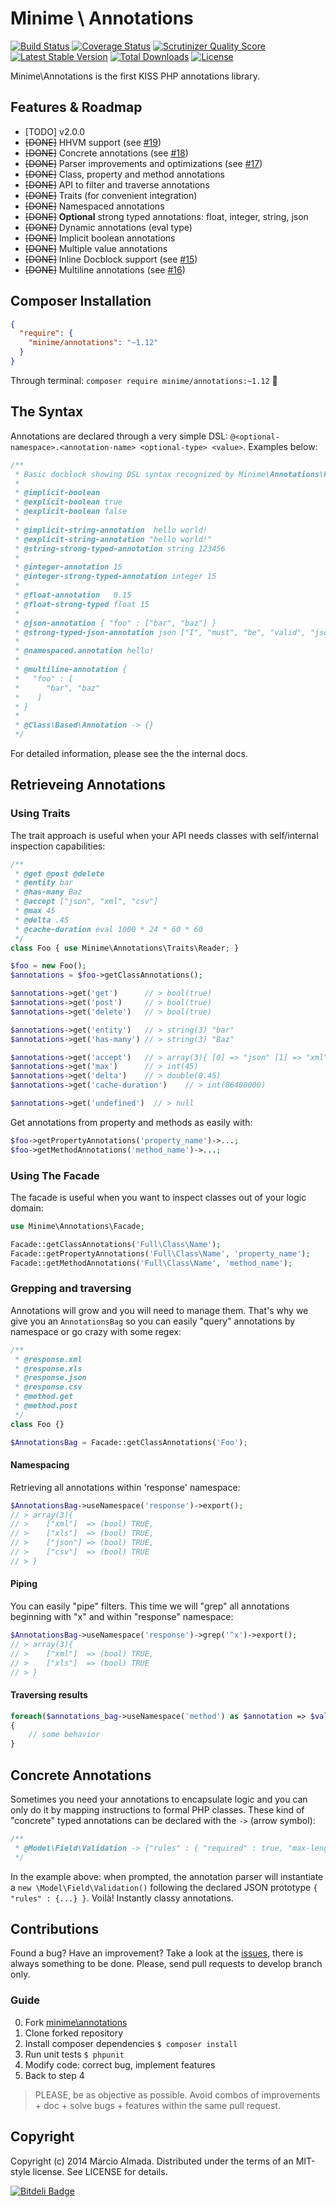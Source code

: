Minime \ Annotations
==================

[![Build Status](https://travis-ci.org/marcioAlmada/annotations.png?branch=master)](https://travis-ci.org/marcioAlmada/annotations)
[![Coverage Status](https://coveralls.io/repos/marcioAlmada/annotations/badge.png?branch=master)](https://coveralls.io/r/marcioAlmada/annotations?branch=master)
[![Scrutinizer Quality Score](https://scrutinizer-ci.com/g/marcioAlmada/annotations/badges/quality-score.png?s=dba04c50549638ca00a6f22ff35903066f351909)](https://scrutinizer-ci.com/g/marcioAlmada/annotations/)
[![Latest Stable Version](https://poser.pugx.org/minime/annotations/v/stable.png)](https://packagist.org/packages/minime/annotations)
[![Total Downloads](https://poser.pugx.org/minime/annotations/downloads.png)](https://packagist.org/packages/minime/annotations)
[![License](https://poser.pugx.org/minime/annotations/license.png)](https://packagist.org/packages/minime/annotations)

Minime\Annotations is the first KISS PHP annotations library.

## Features & Roadmap
- [TODO] v2.0.0
- ~~[DONE]~~ HHVM support (see [#19](https://github.com/marcioAlmada/annotations/issues/19))
- ~~[DONE]~~ Concrete annotations (see [#18](https://github.com/marcioAlmada/annotations/issues/18))
- ~~[DONE]~~ Parser improvements and optimizations (see [#17](https://github.com/marcioAlmada/annotations/issues/17))
- ~~[DONE]~~ Class, property and method annotations
- ~~[DONE]~~ API to filter and traverse annotations
- ~~[DONE]~~ Traits (for convenient integration)
- ~~[DONE]~~ Namespaced annotations
- ~~[DONE]~~ <b>Optional</b> strong typed annotations: float, integer, string, json
- ~~[DONE]~~ Dynamic annotations (eval type)
- ~~[DONE]~~ Implicit boolean annotations
- ~~[DONE]~~ Multiple value annotations
- ~~[DONE]~~ Inline Docblock support (see [#15](https://github.com/marcioAlmada/annotations/issues/15))
- ~~[DONE]~~ Multiline annotations (see [#16](https://github.com/marcioAlmada/annotations/issues/16))

## Composer Installation

```json
{
  "require": {
    "minime/annotations": "~1.12"
  }
}
```

Through terminal: `composer require minime/annotations:~1.12` :8ball:


## The Syntax

Annotations are declared through a very simple DSL: `@<optional-namespace>.<annotation-name> <optional-type> <value>`. Examples below:

```php
/**
 * Basic docblock showing DSL syntax recognized by Minime\Annotations\Parser
 *
 * @implicit-boolean
 * @explicit-boolean true
 * @explicit-boolean false
 *
 * @implicit-string-annotation  hello world!
 * @explicit-string-annotation "hello world!"
 * @string-strong-typed-annotation string 123456
 *
 * @integer-annotation 15
 * @integer-strong-typed-annotation integer 15
 *
 * @float-annotation   0.15
 * @float-strong-typed float 15
 *
 * @json-annotation { "foo" : ["bar", "baz"] }
 * @strong-typed-json-annotation json ["I", "must", "be", "valid", "json"]
 * 
 * @namespaced.annotation hello!
 *
 * @multiline-annotation {
 *   "foo" : [
 *      "bar", "baz"
 *    ]
 * }
 *
 * @Class\Based\Annotation -> {}
 */
```
 For detailed information, please see the the internal docs.

## Retrieveing Annotations

### Using Traits

The trait approach is useful when your API needs classes with self/internal inspection capabilities:

```php
/**
 * @get @post @delete
 * @entity bar
 * @has-many Baz
 * @accept ["json", "xml", "csv"]
 * @max 45
 * @delta .45
 * @cache-duration eval 1000 * 24 * 60 * 60
 */
class Foo { use Minime\Annotations\Traits\Reader; }

$foo = new Foo();
$annotations = $foo->getClassAnnotations();

$annotations->get('get')      // > bool(true)
$annotations->get('post')     // > bool(true)
$annotations->get('delete')   // > bool(true)

$annotations->get('entity')   // > string(3) "bar"
$annotations->get('has-many') // > string(3) "Baz"

$annotations->get('accept')   // > array(3){ [0] => "json" [1] => "xml" [2] => "csv" }
$annotations->get('max')      // > int(45)
$annotations->get('delta')    // > double(0.45)
$annotations->get('cache-duration')    // > int(86400000)

$annotations->get('undefined')  // > null
```

Get annotations from property and methods as easily with:

```php
$foo->getPropertyAnnotations('property_name')->...;
$foo->getMethodAnnotations('method_name')->...;
```

### Using The Facade

The facade is useful when you want to inspect classes out of your logic domain:

```php
use Minime\Annotations\Facade;

Facade::getClassAnnotations('Full\Class\Name');
Facade::getPropertyAnnotations('Full\Class\Name', 'property_name');
Facade::getMethodAnnotations('Full\Class\Name', 'method_name');
```

### Grepping and traversing

Annotations will grow and you will need to manage them. That's why we give you an `AnnotationsBag` so you can easily "query" annotations by namespace or go crazy with some regex:

```php
/**
 * @response.xml
 * @response.xls
 * @response.json
 * @response.csv
 * @method.get
 * @method.post
 */
class Foo {}

$AnnotationsBag = Facade::getClassAnnotations('Foo');
```

#### Namespacing

Retrieving all annotations within 'response' namespace:

```php
$AnnotationsBag->useNamespace('response')->export();
// > array(3){
// >    ["xml"]  => (bool) TRUE,
// >    ["xls"]  => (bool) TRUE,
// >    ["json"] => (bool) TRUE,
// >    ["csv"]  => (bool) TRUE
// > }
```

#### Piping

You can easily "pipe" filters. This time we will "grep" all annotations beginning with "x" and within "response" namespace:

```php
$AnnotationsBag->useNamespace('response')->grep('^x')->export();
// > array(3){
// >    ["xml"]  => (bool) TRUE,
// >    ["xls"]  => (bool) TRUE
// > }
```

#### Traversing results

```php
foreach($annotations_bag->useNamespace('method') as $annotation => $value)
{
    // some behavior
}
```

## Concrete Annotations

Sometimes you need your annotations to encapsulate logic and you can only do it by mapping instructions to formal PHP classes. These kind of "concrete" typed annotations can be declared with the `->` (arrow symbol):

```php
/**
 * @Model\Field\Validation -> {"rules" : { "required" : true, "max-length" : 100 }}
 */
```

In the example above: when prompted, the annotation parser will instantiate a `new \Model\Field\Validation()` following the declared JSON prototype `{ "rules" : {...} }`. Voilà! Instantly classy annotations.

## Contributions

Found a bug? Have an improvement? Take a look at the [issues](https://github.com/marcioAlmada/annotations/issues), there is always something to be done. Please, send pull requests to develop branch only.

### Guide
 
0. Fork [minime\annotations](https://github.com/marcioAlmada/annotations/fork)
0. Clone forked repository
0. Install composer dependencies `$ composer install`
0. Run unit tests `$ phpunit`
0. Modify code: correct bug, implement features
0. Back to step 4

> PLEASE, be as objective as possible. Avoid combos of improvements + doc + solve bugs + features within the same pull request.

## Copyright

Copyright (c) 2014 Márcio Almada. Distributed under the terms of an MIT-style license. See LICENSE for details.


[![Bitdeli Badge](https://d2weczhvl823v0.cloudfront.net/marcioAlmada/annotations/trend.png)](https://bitdeli.com/free "Bitdeli Badge")
